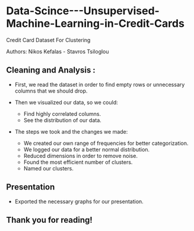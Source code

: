 # Data-Scince---Unsupervised-Machine-Learning-in-Credit-Cards

Credit Card Dataset For Clustering

Authors: Nikos Kefalas - Stavros Tsiloglou

## Cleaning and Analysis :
- First, we read the dataset in order to find empty rows or unnecessary columns that we should drop.
- Then we visualized our data, so we could:

  - Find highly correlated columns.
  - See the distribution of our data.
  
- The steps we took and the changes we made:
  - We created our own range of frequencies for better categorization.
  - We logged our data for a better normal distribution.
  - Reduced dimensions in order to remove noise.
  - Found the most efficient number of clusters.
  - Named our clusters.

## Presentation
- Exported the necessary graphs for our presentation.
    
## Thank you for reading!
    
